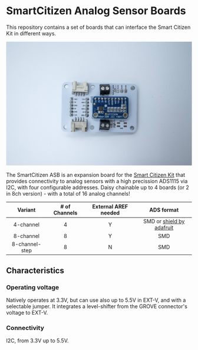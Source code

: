 # SmartCitizen Analog Sensor Boards

This repository contains a set of boards that can interface the Smart Citizen Kit in different ways.

![](assets/asb4ch.jpg)

The SmartCitizen ASB is an expansion board for the [Smart Citizen Kit](https://github.com/fablabbcn/smartcitizen-kit-21) that provides connectivity to analog sensors with a high precission ADS1115 via I2C, with four configurable addresses. Daisy chainable up to 4 boards (or 2 in 8ch version) - with a total of 16 analog channels!

|Variant|# of Channels|External AREF needed|ADS format|
|:-:|:-:|:-:|:-:|
|4-channel|4|Y|SMD or [shield by adafruit](https://www.adafruit.com/product/1085)|
|8-channel|8|Y|SMD|
|8-channel-step|8|N|SMD|

## Characteristics

### Operating voltage

Natively operates at 3.3V, but can use also up to 5.5V in EXT-V, and with a selectable jumper. It integrates a level-shifter from the GROVE connector's voltage to EXT-V.

### Connectivity

I2C, from 3.3V up to 5.5V.